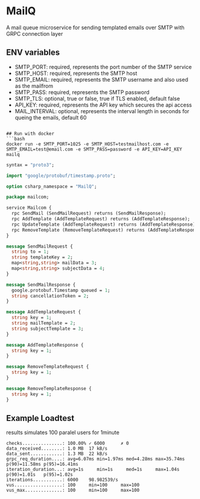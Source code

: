 # MailQ

A mail queue microservice for sending templated emails over SMTP with GRPC connection layer

## ENV variables
- SMTP_PORT: required, represents the port number of the SMTP service
- SMTP_HOST: required, represents the SMTP host
- SMTP_EMAIL: required, represents the SMTP username and also used as the mailfrom
- SMTP_PASS: required, represents the SMTP password
- SMTP_TLS: optional, true or false, true if TLS enabled, default false
- API_KEY: required, represents the API key which secures the api access
- MAIL_INTERVAL: optional, represents the interval length in seconds for queing the emails, default 60 
```

## Run with docker
```bash
docker run -e SMTP_PORT=1025 -e SMTP_HOST=testmailhost.com -e SMTP_EMAIL=test@email.com -e SMTP_PASS=password -e API_KEY=API_KEY mailq
```

```proto
syntax = "proto3";

import "google/protobuf/timestamp.proto";

option csharp_namespace = "MailQ";

package mailcom;

service Mailcom {
  rpc SendMail (SendMailRequest) returns (SendMailResponse);
  rpc AddTemplate (AddTemplateRequest) returns (AddTemplateResponse);
  rpc UpdateTemplate (AddTemplateRequest) returns (AddTemplateResponse);
  rpc RemoveTemplate (RemoveTemplateRequest) returns (AddTemplateResponse);
}

message SendMailRequest {
  string to = 1;
  string templateKey = 2;
  map<string,string> mailData = 3;
  map<string,string> subjectData = 4;
}

message SendMailResponse {
  google.protobuf.Timestamp queued = 1;
  string cancellationToken = 2;
}

message AddTemplateRequest {
  string key = 1;
  string mailTemplate = 2;
  string subjectTemplate = 3;
}

message AddTemplateResponse {
  string key = 1;
}

message RemoveTemplateRequest {
  string key = 1;
}

message RemoveTemplateResponse {
  string key = 1;
}
```
## Example Loadtest

results simulates 100 paralel users for 1minute
```
checks...............: 100.00% ✓ 6000      ✗ 0
data_received........: 1.0 MB  17 kB/s
data_sent............: 1.3 MB  22 kB/s
grpc_req_duration....: avg=6.07ms min=1.97ms med=4.28ms max=35.74ms p(90)=11.58ms p(95)=16.41ms
iteration_duration...: avg=1s     min=1s     med=1s     max=1.04s   p(90)=1.01s   p(95)=1.02s
iterations...........: 6000    98.982539/s
vus..................: 100     min=100     max=100
vus_max..............: 100     min=100     max=100
```